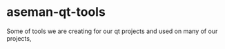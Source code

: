 aseman-qt-tools
===============

Some of tools we are creating for our qt projects and used on many of our projects,

